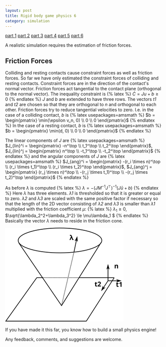 ```yaml
---
layout: post
title: Rigid body game physics 6
category: simulation
---
```


<a href="/simulation/2019/10/24/rigid-body-game-physics/">part 1</a>
<a href="/simulation/2019/11/13/rigid-body-game-physics-2/">part 2</a>
<a href="/simulation/2019/11/25/rigid-body-game-physics-3/">part 3</a>
<a href="/simulation/2019/11/29/rigid-body-game-physics-4/">part 4</a>
<a href="/simulation/2019/12/01/rigid-body-game-physics-5/">part 5</a>
<a href="/simulation/2019/12/03/rigid-body-game-physics-6/">part 6</a>

A realistic simulation requires the estimation of friction forces.

## Friction Forces
Colliding and resting contacts cause constraint forces as well as friction forces.
So far we have only estimated the constraint forces of colliding and resting contacts.
Constraint forces are in the direction of the contact's normal vector.
Friction forces act tangential to the contact plane (orthogonal to the normal vector).
The inequality constraint is
{% latex %}
$\dot{C}=Ju+b\ge 0$
{% endlatex %}
*J* and *b* are extended to have three rows.
The vectors *t1* and *t2* are chosen so that they are orthogonal to *n* and orthogonal to each other.
Friction forces try to reduce tangential velocities to zero.
I.e. in the case of a colliding contact, *b* is
{% latex usepackages=amsmath %}
$b = \begin{pmatrix} \min(\epsilon v_n, 0) \\ 0 \\ 0 \end{pmatrix}$
{% endlatex %}
In the case of a resting contact, *b* is
{% latex usepackages=amsmath %}
$b = \begin{pmatrix} \min(d, 0) \\ 0 \\ 0 \end{pmatrix}$
{% endlatex %}

The linear components of *J* are
{% latex usepackages=amsmath %}
$J_{lin}^i = \begin{pmatrix} -n^\top \\ t_1^\top \\ t_2^\top \end{pmatrix}$,
$J_{lin}^j = \begin{pmatrix} n^\top \\ -t_1^\top \\ -t_2^\top \end{pmatrix}$
{% endlatex %}
and the angular components of *J* are
{% latex usepackages=amsmath %}
$J_{ang}^i = \begin{pmatrix} -(r_i \times n)^\top \\ (r_i \times t_1)^\top \\ (r_i \times t_2)^\top \end{pmatrix}$,
$J_{ang}^j = \begin{pmatrix} (r_j \times n)^\top \\ -(r_j \times t_1)^\top \\ -(r_j \times t_2)^\top \end{pmatrix}$
{% endlatex %}

As before *λ* is computed
{% latex %}
$\lambda = -(J M^{-1} J^\top)^{-1} (J\bar{u}+b)$
{% endlatex %}
Here *λ* has three elements.
*λ1* is thresholded so that it is greater or equal to zero.
*λ2* and *λ3* are scaled with the same positive factor if necessary so that the length of the 2D vector consisting of *λ2* and *λ3* is smaller than *λ1* multiplied with the friction coefficient *μ*:
{% latex %}
$\lambda_1 \ge 0$,
$\sqrt{\lambda_2^2+\lambda_3^2} \le \mu\lambda_1 $
{% endlatex %}
Basically the vector *λ* needs to reside in the friction cone.

![friction cone](/pics/cone.svg)

If you have made it this far, you know how to build a small physics engine!

Any feedback, comments, and suggestions are welcome.
